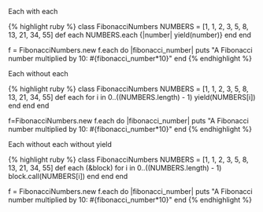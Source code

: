 
Each with each

{% highlight ruby %}
class FibonacciNumbers
  NUMBERS = [1, 1, 2, 3, 5, 8, 13, 21, 34, 55]
	def each
      NUMBERS.each {|number| yield(number)}
  end
end

f = FibonacciNumbers.new
f.each do |fibonacci\_number|
  puts "A Fibonacci number multiplied by 10: #{fibonacci\_number\*10}"
end
{% endhighlight %}


Each without each

{% highlight ruby %}
class FibonacciNumbers
  NUMBERS = [1, 1, 2, 3, 5, 8, 13, 21, 34, 55]
	def each
      for i in 0..((NUMBERS.length) - 1)
        yield(NUMBERS[i])
      end
    end
end

f=FibonacciNumbers.new
f.each do |fibonacci\_number|
  puts "A Fibonacci number multiplied by 10: #{fibonacci\_number\*10}"
end
{% endhighlight %}

Each without each without yield

{% highlight ruby %}
class FibonacciNumbers
  NUMBERS = [1, 1, 2, 3, 5, 8, 13, 21, 34, 55]
	def each (&block)
    for i in 0..((NUMBERS.length) - 1)
      block.call(NUMBERS[i])
    end
  end
end

f = FibonacciNumbers.new
f.each do |fibonacci\_number|
  puts "A Fibonacci number multiplied by 10: #{fibonacci\_number\*10}"
end
{% endhighlight %}


